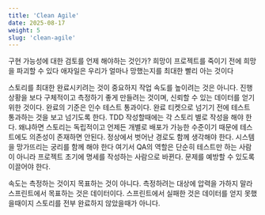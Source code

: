 ```yaml
---
title: 'Clean Agile'
date: 2025-08-17
weight: 5
slug: 'clean-agile'
---
```


구현 가능성에 대한 검토를 언제 해야하는 것인가?
희망이 프로젝트를 죽이기 전에 희망을 파괴할 수 있다
애자일은 우리가 얼마나 망했는지를 최대한 빨리 아는 것이다

스토리를 최대한 완료시키려는 것이 중요하지 작업 속도를 높이려는 것은 아니다. 진행 상황을 보다 구체적이고 측정하기 좋게 만들려는 것이며, 신뢰할 수 있는 데이터를 얻기 위한 것이다.
완료의 기준은 인수 테스트 통과이다. 완료 티켓으로 넘기기 전에 테스트 통과하는 것을 보고 넘기도록 한다.
TDD 작성할때에는 각 스토리 별로 작성을 해야 한다. 왜냐하면 스토리는 독립적이고 언제든 개별로 배포가 가능한 수준이기 때문에 테스트에도 의존성이 존재하면 안된다.
정상에서 벗어난 경로도 함께 생각해야 한다. 시스템을 망가뜨리는 궁리를 함께 해야 한다
여기서 QA의 역할은 단순히 테스트만 하는 사람이 아니라 프로젝트 초기에 명세를 작성하는 사람으로 바뀐다.
문제를 예방할 수 있도록 이끌어야 한다.

속도는 측정하는 것이지 목표하는 것이 아니다. 측정하려는 대상에 압력을 가하지 말라
스프린트에서 목표하는 것은 데이터이다. 스프린트에서 실패한 것은 데이터를 얻지 못했을때이지 스토리를 전부 완료하지 않았을때가 아니다.
